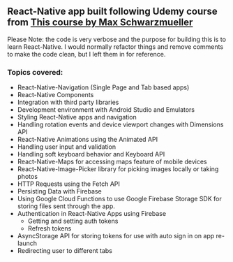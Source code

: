 ## React-Native app built following Udemy course from [This course by Max Schwarzmueller](https://www.udemy.com/react-native-the-practical-guide/)

Please Note: the code is very verbose and the purpose for building this is to learn React-Native.  I would normally
refactor things and remove comments to make the code clean, but I left them in for reference.  

### Topics covered:

- React-Native-Navigation (Single Page and Tab based apps)
- React-Native Components 
- Integration with third party libraries
- Development environment with Android Studio and Emulators
- Styling React-Native apps and navigation
- Handling rotation events and device viewport changes with Dimensions API
- React-Native Animations using the Animated API
- Handling user input and validation
- Handling soft keyboard behavior and Keyboard API
- React-Native-Maps for accessing maps feature of mobile devices
- React-Native-Image-Picker library for picking images locally or taking photos
- HTTP Requests using the Fetch API
- Persisting Data with Firebase
- Using Google Cloud Functions to use Google Firebase Storage SDK for storing files sent through the app. 
- Authentication in React-Native Apps using Firebase 
  - Getting and setting auth tokens
  - Refresh tokens
- AsyncStorage API for storing tokens for use with auto sign in on app re-launch
- Redirecting user to different tabs